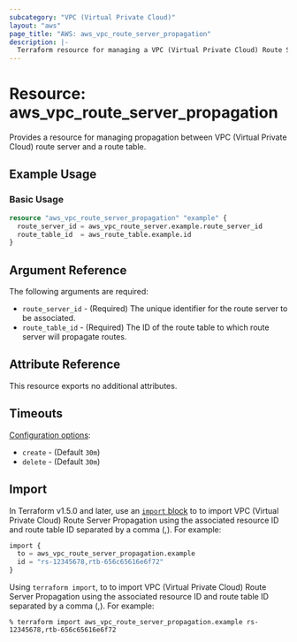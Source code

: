 ```yaml
---
subcategory: "VPC (Virtual Private Cloud)"
layout: "aws"
page_title: "AWS: aws_vpc_route_server_propagation"
description: |-
  Terraform resource for managing a VPC (Virtual Private Cloud) Route Server Propagation.
---
```

# Resource: aws_vpc_route_server_propagation

  Provides a resource for managing propagation between VPC (Virtual Private Cloud) route server and a route table.

## Example Usage

### Basic Usage

```terraform
resource "aws_vpc_route_server_propagation" "example" {
  route_server_id = aws_vpc_route_server.example.route_server_id
  route_table_id  = aws_route_table.example.id
}
```

## Argument Reference

The following arguments are required:

* `route_server_id` - (Required) The unique identifier for the route server to be associated.
* `route_table_id` - (Required) The ID of the route table to which route server will propagate routes.

## Attribute Reference

This resource exports no additional attributes.

## Timeouts

[Configuration options](https://developer.hashicorp.com/terraform/language/resources/syntax#operation-timeouts):

* `create` - (Default `30m`)
* `delete` - (Default `30m`)

## Import

In Terraform v1.5.0 and later, use an [`import` block](https://developer.hashicorp.com/terraform/language/import) to  to import VPC (Virtual Private Cloud) Route Server Propagation using the associated resource ID and route table ID separated by a comma (,). For example:

```terraform
import {
  to = aws_vpc_route_server_propagation.example
  id = "rs-12345678,rtb-656c65616e6f72"
}
```

Using `terraform import`, to  to import VPC (Virtual Private Cloud) Route Server Propagation using the associated resource ID and route table ID separated by a comma (,). For example:

```console
% terraform import aws_vpc_route_server_propagation.example rs-12345678,rtb-656c65616e6f72
```
